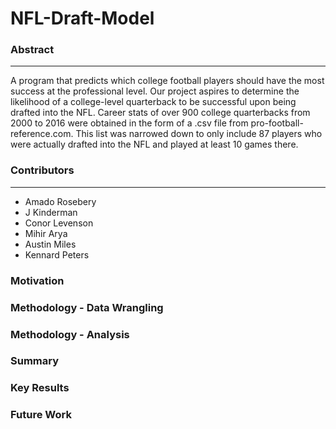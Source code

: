 # NFL-Draft-Model

### Abstract
-----------
A program that predicts which college football players should have the most success at the professional level. Our project aspires to determine the likelihood of a college-level quarterback to be successful upon being drafted into the NFL. Career stats of over 900 college quarterbacks from 2000 to 2016 were obtained in the form of a .csv file from pro-football-reference.com. This list was narrowed down to only include 87 players who were actually drafted into the NFL and played at least 10 games there.

### Contributors
-----------
-  Amado Rosebery
-  J Kinderman
-  Conor Levenson
-  Mihir Arya
-  Austin Miles
-  Kennard Peters


### Motivation

### Methodology - Data Wrangling

### Methodology - Analysis

### Summary

### Key Results

### Future Work

